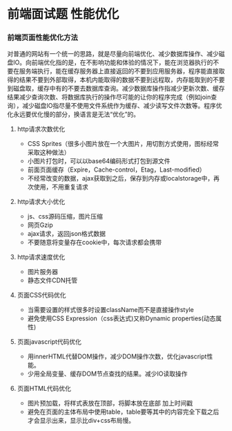 # 前端面试题 性能优化

### 前端页面性能优化方法

对普通的网站有一个统一的思路，就是尽量向前端优化、减少数据库操作、减少磁盘IO。向前端优化指的是，在不影响功能和体验的情况下，能在浏览器执行的不要在服务端执行，能在缓存服务器上直接返回的不要到应用服务器，程序能直接取得的结果不要到外部取得，本机内能取得的数据不要到远程取，内存能取到的不要到磁盘取，缓存中有的不要去数据库查询。减少数据库操作指减少更新次数、缓存结果减少查询次数、将数据库执行的操作尽可能的让你的程序完成（例如join查询），减少磁盘IO指尽量不使用文件系统作为缓存、减少读写文件次数等。程序优化永远要优化慢的部分，换语言是无法“优化”的。

1. http请求次数优化
    
    * CSS Sprites（很多小图片放在一个大图片，用切割方式使用，图标经常采取这种做法）
    * 小图片打包时，可以以base64编码形式打包到源文件
    * 前面页面缓存（Expire，Cache-control，Etag，Last-modified）
    * 不经常改变的数据，ajax获取到之后，保存到内存或localstorage中，再次使用，不用重复请求

2. http请求大小优化
    
    * js、css源码压缩，图片压缩
    * 网页Gzip
    * ajax请求，返回json格式数据
    * 不要随意将变量存在cookie中，每次请求都会携带

2. http请求速度优化
    
    * 图片服务器
    * 静态文件CDN托管

3. 页面CSS代码优化
    
    * 当需要设置的样式很多时设置className而不是直接操作style
    * 避免使用CSS Expression（css表达式)又称Dynamic properties(动态属性)

4. 页面javascript代码优化

    * 用innerHTML代替DOM操作，减少DOM操作次数，优化javascript性能。
    * 少用全局变量、缓存DOM节点查找的结果。减少IO读取操作

5. 页面HTML代码优化

    * 图片预加载，将样式表放在顶部，将脚本放在底部  加上时间戳
    * 避免在页面的主体布局中使用table，table要等其中的内容完全下载之后才会显示出来，显示比div+css布局慢。
